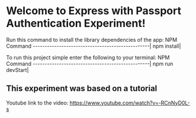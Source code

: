 # Welcome to Express with Passport Authentication Experiment!
Run this command to install the library dependencies of the app:
NPM Command
-------------------------------------------------|
npm install|

To run this project simple enter the following to your terminal:
NPM Command
-------------------------------------------------|
npm run devStart|

## This experiment was based on a tutorial
Youtube link to the video:
https://www.youtube.com/watch?v=-RCnNyD0L-s
